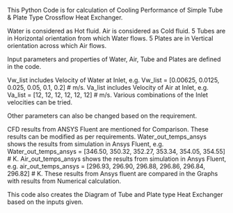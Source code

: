 This Python Code is for calculation of Cooling Performance of Simple Tube & Plate Type Crossflow Heat Exchanger.

Water is considered as Hot fluid.
Air is considered as Cold fluid.
5 Tubes are in Horizontal orientation from which Water flows.
5 Plates are in Vertical orientation across which Air flows.

Input parameters and properties of Water, Air, Tube and Plates are defined in the code.

Vw_list includes Velocity of Water at Inlet, e.g. Vw_list = [0.00625, 0.0125, 0.025, 0.05, 0.1, 0.2]  # m/s.
Va_list includes Velocity of Air at Inlet, e.g. Va_list = [12, 12, 12, 12, 12, 12]  # m/s.
Various combinations of the Inlet velocities can be tried.

Other parameters can also be changed based on the requirement.

CFD results from ANSYS Fluent are mentioned for Comparison. These results can be modified as per requirements.
Water_out_temps_ansys shows the results from simulation in Ansys Fluent, e.g. Water_out_temps_ansys = [346.50, 350.32, 352.27, 353.34, 354.05, 354.55] # K.
Air_out_temps_ansys shows the results from simulation in Ansys Fluent, e.g. air_out_temps_ansys = [296.93, 296.90, 296.88, 296.86, 296.84, 296.82] # K.
These results from Ansys fluent are compared in the Graphs with results from Numerical calculation.

This code also creates the Diagram of Tube and Plate type Heat Exchanger based on the inputs given.
